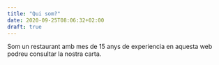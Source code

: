 ```yaml
---
title: "Qui som?"
date: 2020-09-25T08:06:32+02:00
draft: true
---
```


Som un restaurant amb mes de 15 anys de experiencia en aquesta web podreu consultar
la nostra carta.
